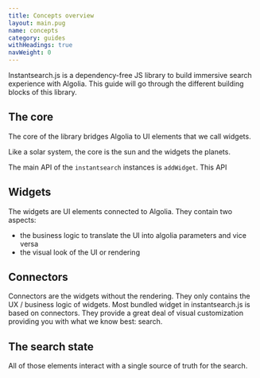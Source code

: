 ```yaml
---
title: Concepts overview
layout: main.pug
name: concepts
category: guides
withHeadings: true
navWeight: 0
---
```


Instantsearch.js is a dependency-free JS library to build immersive
search experience with Algolia. This guide will go through the different
building blocks of this library.

## The core

The core of the library bridges Algolia to UI elements that we call widgets.

Like a solar system, the core is the sun and the widgets the planets.

The main API of the `instantsearch` instances is `addWidget`. This API

## Widgets

The widgets are UI elements connected to Algolia. They contain two aspects:
 - the business logic to translate the UI into algolia parameters and vice versa
 - the visual look of the UI or rendering

## Connectors

Connectors are the widgets without the rendering. They only contains the UX / business
logic of widgets. Most bundled widget in instantsearch.js is based on connectors. They
provide a great deal of visual customization providing you with what we know best: search.

## The search state

All of those elements interact with a single source of truth for the search.
